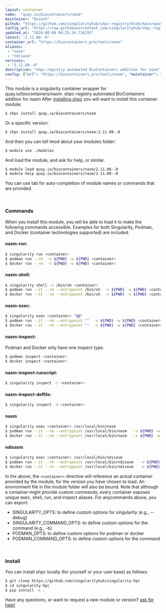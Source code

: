 ```yaml
---
layout: container
name:  "quay.io/biocontainers/nasm"
maintainer: "@vsoch"
github: "https://github.com/singularityhub/shpc-registry/blob/main/quay.io/biocontainers/nasm/container.yaml"
config_url: "https://raw.githubusercontent.com/singularityhub/shpc-registry/main/quay.io/biocontainers/nasm/container.yaml"
updated_at: "2024-08-08 04:25:34.734255"
latest: "2.11.08--0"
container_url: "https://biocontainers.pro/tools/nasm"
aliases:
 - "nasm"
 - "ndisasm"
versions:
 - "2.11.08--0"
description: "shpc-registry automated BioContainers addition for nasm"
config: {"url": "https://biocontainers.pro/tools/nasm", "maintainer": "@vsoch", "description": "shpc-registry automated BioContainers addition for nasm", "latest": {"2.11.08--0": "sha256:116be882abb207a68aab933453bc48883779d02a8ac07067ecff7033dd8d8e70"}, "tags": {"2.11.08--0": "sha256:116be882abb207a68aab933453bc48883779d02a8ac07067ecff7033dd8d8e70"}, "docker": "quay.io/biocontainers/nasm", "aliases": {"nasm": "/usr/local/bin/nasm", "ndisasm": "/usr/local/bin/ndisasm"}}
---
```


This module is a singularity container wrapper for quay.io/biocontainers/nasm.
shpc-registry automated BioContainers addition for nasm
After [installing shpc](#install) you will want to install this container module:


```bash
$ shpc install quay.io/biocontainers/nasm
```

Or a specific version:

```bash
$ shpc install quay.io/biocontainers/nasm:2.11.08--0
```

And then you can tell lmod about your modules folder:

```bash
$ module use ./modules
```

And load the module, and ask for help, or similar.

```bash
$ module load quay.io/biocontainers/nasm/2.11.08--0
$ module help quay.io/biocontainers/nasm/2.11.08--0
```

You can use tab for auto-completion of module names or commands that are provided.

<br>

### Commands

When you install this module, you will be able to load it to make the following commands accessible.
Examples for both Singularity, Podman, and Docker (container technologies supported) are included.

#### nasm-run:

```bash
$ singularity run <container>
$ podman run --rm  -v ${PWD} -w ${PWD} <container>
$ docker run --rm  -v ${PWD} -w ${PWD} <container>
```

#### nasm-shell:

```bash
$ singularity shell -s /bin/sh <container>
$ podman run --it --rm --entrypoint /bin/sh  -v ${PWD} -w ${PWD} <container>
$ docker run --it --rm --entrypoint /bin/sh  -v ${PWD} -w ${PWD} <container>
```

#### nasm-exec:

```bash
$ singularity exec <container> "$@"
$ podman run --it --rm --entrypoint ""  -v ${PWD} -w ${PWD} <container> "$@"
$ docker run --it --rm --entrypoint ""  -v ${PWD} -w ${PWD} <container> "$@"
```

#### nasm-inspect:

Podman and Docker only have one inspect type.

```bash
$ podman inspect <container>
$ docker inspect <container>
```

#### nasm-inspect-runscript:

```bash
$ singularity inspect -r <container>
```

#### nasm-inspect-deffile:

```bash
$ singularity inspect -d <container>
```


#### nasm

```bash
$ singularity exec <container> /usr/local/bin/nasm
$ podman run --it --rm --entrypoint /usr/local/bin/nasm   -v ${PWD} -w ${PWD} <container> -c " $@"
$ docker run --it --rm --entrypoint /usr/local/bin/nasm   -v ${PWD} -w ${PWD} <container> -c " $@"
```


#### ndisasm

```bash
$ singularity exec <container> /usr/local/bin/ndisasm
$ podman run --it --rm --entrypoint /usr/local/bin/ndisasm   -v ${PWD} -w ${PWD} <container> -c " $@"
$ docker run --it --rm --entrypoint /usr/local/bin/ndisasm   -v ${PWD} -w ${PWD} <container> -c " $@"
```



In the above, the `<container>` directive will reference an actual container provided
by the module, for the version you have chosen to load. An environment file in the
module folder will also be bound. Note that although a container
might provide custom commands, every container exposes unique exec, shell, run, and
inspect aliases. For anycommands above, you can export:

 - SINGULARITY_OPTS: to define custom options for singularity (e.g., --debug)
 - SINGULARITY_COMMAND_OPTS: to define custom options for the command (e.g., -b)
 - PODMAN_OPTS: to define custom options for podman or docker
 - PODMAN_COMMAND_OPTS: to define custom options for the command

<br>

### Install

You can install shpc locally (for yourself or your user base) as follows:

```bash
$ git clone https://github.com/singularityhub/singularity-hpc
$ cd singularity-hpc
$ pip install -e .
```

Have any questions, or want to request a new module or version? [ask for help!](https://github.com/singularityhub/singularity-hpc/issues)